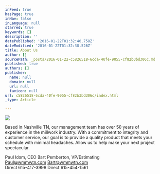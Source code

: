 ```yaml
---
inFeed: true
hasPage: true
inNav: false
inLanguage: null
starred: true
keywords: []
description: ''
datePublished: '2016-01-22T01:32:40.758Z'
dateModified: '2016-01-22T01:32:38.526Z'
title: About Us
author: []
sourcePath: _posts/2016-01-22-c5826518-6cda-40fe-9055-cf82b3bd306c.md
published: true
authors: []
publisher:
  name: null
  domain: null
  url: null
  favicon: null
url: c5826518-6cda-40fe-9055-cf82b3bd306c/index.html
_type: Article

---
```

![](https://s3-us-west-2.amazonaws.com/the-grid-img/p/277a742becb16e271926e767814b0016b2cb43ac.png)

Based in Nashville TN, our management team has over 50 years of experience in the millwork industry.  With a commitment to integrity and customer service, our goal is to provide a quality product that meets your schedule with minimal headaches. Allow us to help make your next project spectacular.

Paul Idom, CEO                                                  Bart Pemberton, VP/Estimating  
Paul@wmmwtn.com                                           Bart@wmmwtn.com  
Direct 615-417-3998                                           Direct 615-454-1561